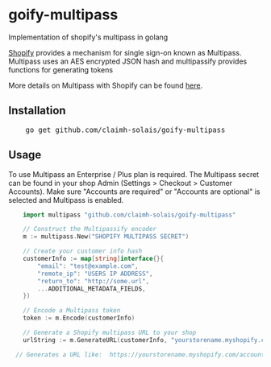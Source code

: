 # goify-multipass
Implementation of shopify's multipass in golang

[Shopify](http://shopify.com) provides a mechanism for single sign-on known as Multipass.  Multipass uses an AES encrypted JSON hash and multipassify provides functions for generating tokens

More details on Multipass with Shopify can be found [here](http://docs.shopify.com/api/tutorials/multipass-login).

## Installation
<pre>
    go get github.com/claimh-solais/goify-multipass
</pre>

## Usage

To use Multipass an Enterprise / Plus plan is required. The Multipass secret can be found in your shop Admin (Settings > Checkout > Customer Accounts).
Make sure "Accounts are required" or "Accounts are optional" is selected and Multipass is enabled.

``` go
    import multipass "github.com/claimh-solais/goify-multipass"

    // Construct the Multipassify encoder
    m := multipass.New("SHOPIFY MULTIPASS SECRET")

    // Create your customer info hash
    customerInfo := map[string]interface{}{
        "email": "test@example.com",
        "remote_ip": "USERS IP ADDRESS",
        "return_to": "http://some.url",
        ...ADDITIONAL_METADATA_FIELDS,
    })

    // Encode a Multipass token
    token := m.Encode(customerInfo)

    // Generate a Shopify multipass URL to your shop
    urlString := m.GenerateURL(customerInfo, "yourstorename.myshopify.com")

  // Generates a URL like:  https://yourstorename.myshopify.com/account/login/multipass/<MULTIPASS-TOKEN>
```
